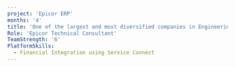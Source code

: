 ```yaml
---
project: 'Epicor ERP'
months: '4'
title: 'One of the largest and most diversified companies in Engineering and Trade in the Sultanate in Oman'
Role: 'Epicor Technical Consultant'
TeamStrength: '6'
PlatformSkills:
  - Financial Integration using Service Connect
---
```


